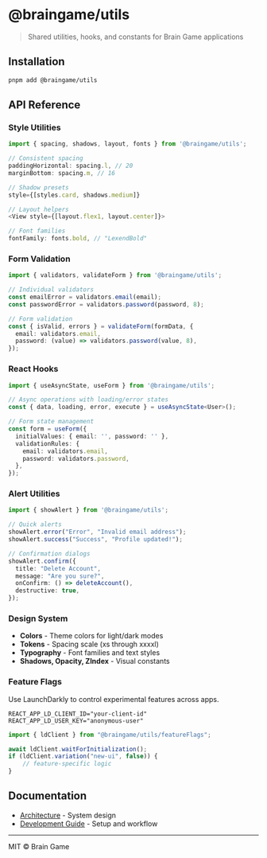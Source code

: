 # @braingame/utils

> Shared utilities, hooks, and constants for Brain Game applications

## Installation

```bash
pnpm add @braingame/utils
```

## API Reference

### Style Utilities
```typescript
import { spacing, shadows, layout, fonts } from '@braingame/utils';

// Consistent spacing
paddingHorizontal: spacing.l, // 20
marginBottom: spacing.m, // 16

// Shadow presets  
style={[styles.card, shadows.medium]}

// Layout helpers
<View style={[layout.flex1, layout.center]}>

// Font families
fontFamily: fonts.bold, // "LexendBold"
```

### Form Validation
```typescript
import { validators, validateForm } from '@braingame/utils';

// Individual validators
const emailError = validators.email(email);
const passwordError = validators.password(password, 8);

// Form validation
const { isValid, errors } = validateForm(formData, {
  email: validators.email,
  password: (value) => validators.password(value, 8),
});
```

### React Hooks
```typescript
import { useAsyncState, useForm } from '@braingame/utils';

// Async operations with loading/error states
const { data, loading, error, execute } = useAsyncState<User>();

// Form state management
const form = useForm({
  initialValues: { email: '', password: '' },
  validationRules: {
    email: validators.email,
    password: validators.password,
  },
});
```

### Alert Utilities
```typescript
import { showAlert } from '@braingame/utils';

// Quick alerts
showAlert.error("Error", "Invalid email address");
showAlert.success("Success", "Profile updated!");

// Confirmation dialogs
showAlert.confirm({
  title: "Delete Account",
  message: "Are you sure?",
  onConfirm: () => deleteAccount(),
  destructive: true,
});
```

### Design System
- **Colors** - Theme colors for light/dark modes
- **Tokens** - Spacing scale (xs through xxxxl) 
- **Typography** - Font families and text styles
- **Shadows, Opacity, ZIndex** - Visual constants

### Feature Flags
Use LaunchDarkly to control experimental features across apps.

```env
REACT_APP_LD_CLIENT_ID="your-client-id"
REACT_APP_LD_USER_KEY="anonymous-user"
```

```ts
import { ldClient } from "@braingame/utils/featureFlags";

await ldClient.waitForInitialization();
if (ldClient.variation("new-ui", false)) {
    // feature-specific logic
}
```

## Documentation

- [Architecture](../../docs/handbook/architecture/ARCHITECTURE.md) - System design
- [Development Guide](../../docs/handbook/development/DEVELOPMENT.md) - Setup and workflow

---

MIT © Brain Game
